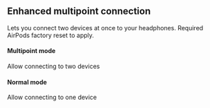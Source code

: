 ## Enhanced multipoint connection

Lets you connect two devices at once to your headphones. Required AirPods factory reset to apply.

#### Multipoint mode

Allow connecting to two devices

#### Normal mode

Allow connecting to one device